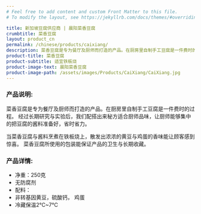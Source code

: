 ```yaml
---
# Feel free to add content and custom Front Matter to this file.
# To modify the layout, see https://jekyllrb.com/docs/themes/#overriding-theme-defaults

title: 新加坡豆腐供应商 | 晨阳菜香豆腐
crumbtitle: 菜香豆腐
layout: product_cn
permalink: /chinese/products/caixiang/
description: 菜香豆腐是专为餐厅及厨师而打造的产品。在厨房里自制手工豆腐是一件费时的过程。经过长期研究与实验后，我们配搭出来秘方适合厨师品味，让厨师能够集中的把豆腐的酱料准备好，省时省力。
product-title: 菜香豆腐
product-subtitle: 适宜铁板烧
product-image-text: 晨阳菜香豆腐
product-image-path: /assets/images/Products/CaiXiang/CaiXiang.jpg
---
```


### 产品说明:
菜香豆腐是专为餐厅及厨师而打造的产品。在厨房里自制手工豆腐是一件费时的过程。
经过长期研究与实验后，我们配搭出来秘方适合厨师品味，让厨师能够集中的把豆腐的酱料准备好，省时省力。


当菜香豆腐与酱料烹煮在铁板烧上，散发出浓浓的黄豆与鸡蛋的香味能让顾客感到惊喜。
菜香豆腐所使用的包装能保证产品的卫生与长期收藏。


### 产品详情:
- 净重：250克
- 无防腐剂
- 配料：
- 非转基因黄豆，硫酸钙， 鸡蛋
- 冷藏保温2℃~7℃

